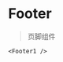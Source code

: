 <script setup>
import {  Footer1 } from '../../src/components/index.js'
</script>

# Footer

> 页脚组件
<div class="relative w-full transform-scale-100 h-[60px]">
  <Footer1 />
</div>

```vue
<Footer1 />
```
